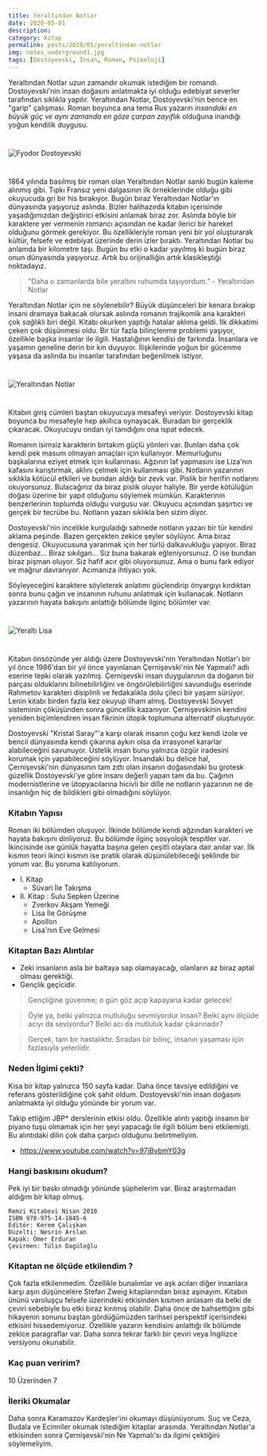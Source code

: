 ```yaml
---
title: Yeraltından Notlar
date: 2020-05-01
description: 
category: Kitap
permalink: posts/2020/05/yeraltindan-notlar
img: notes_underground1.jpg
tags: [Dostoyevski, İnsan, Roman, Psikoloji]
---
```


Yeraltından Notlar uzun zamandır okumak istediğim bir romandı. Dostoyevski'nin insan doğasını anlatmakta iyi olduğu edebiyat severler tarafından sıklıkla yapılır. Yeraltından Notlar, Dostoyevski'nin bence en "garip" çalışması. Roman boyunca ana tema Rus yazarın *insandaki en büyük güç ve aynı zamanda en göze çarpan zayıflık* olduğuna inandığı yoğun kendilik duygusu.

<div class="row" style="margin-bottom: 2.5rem; margin-top: 2.5rem;">
   <div class="ten columns"><img class="u-max-full-width" src="https://derinmavi.io/images/n1.jpg" alt="Fyodor Dostoyevski"></div>
   <div class="two column"></div>
</div>

1864 yılında basılmış bir roman olan Yeraltından Notlar sanki bugün kaleme alınmış gibi. Tıpkı Fransız yeni dalgasının ilk örneklerinde olduğu gibi okuyucuda gri bir his bırakıyor. Bugün biraz Yeraltından Notlar'ın dünyasında yaşıyoruz aslında. Bizler halihazırda kitabın içerisinde yaşadığımızdan değiştirici etkisini anlamak biraz zor. Aslında böyle bir karaktere yer vermenin romancı açısından ne kadar ilerici bir hareket olduğunu görmek gerekiyor. Bu özellikleriyle roman yeni bir yol oluşturarak kültür, felsefe ve edebiyat üzerinde derin izler bıraktı. Yeraltından Notlar bu anlamda bir kilometre taşı. Bugün bu etki o kadar yayılmış ki bugün biraz onun dünyasında yaşıyoruz. Artık bu orijinalliğin artık klasikleştiği noktadayız.

> "Daha o zamanlarda bile yeraltını ruhumda taşıyordum." - Yeraltından Notlar

Yeraltından Notlar için ne söylenebilir? Büyük düşünceleri bir kenara bırakıp insani dramaya bakacak olursak aslında romanın trajikomik ana karakteri çok *sağlıklı* biri değil. Kitabı okurken yaptığı hatalar aklıma geldi. İlk dikkatimi çeken çok düşünmesi oldu. Bir tür fazla bilinçlenme problemi yaşıyor, özellikle başka insanlar ile ilgili. Hastalığının kendisi de farkında. İnsanlara ve yaşamın geneline derin bir kin duyuyor. İlişkilerinde yoğun bir gücenme yaşasa da aslında bu insanlar tarafından beğenilmek istiyor.

<div class="row" style="margin-bottom: 2.5rem; margin-top: 2.5rem;">
   <div class="ten columns"><img class="u-max-full-width" src="https://derinmavi.io/images/n7.jpg" alt="Yeraltından Notlar"></div>
   <div class="two column"></div>
</div>

Kitabın giriş cümleri baştan okuyucuya mesafeyi veriyor. Dostoyevski kitap boyunca bu mesafeyle hep akıllıca oynayacak. Buradan bir gerçeklik çıkaracak. Okuyucuyu ondan iyi tanıdığını ona ispat edecek. 

Romanın isimsiz karakterin birtakım güçlü yönleri var. Bunları daha çok kendi pek masum olmayan amaçları için kullanıyor. Memurluğunu başkalarına eziyet etmek için kullanması. Ağzının laf yapmasını ise Liza'nın kafasını karıştırmak, aklını çelmek için kullanması gibi. Notların yazarının sıklıkla kötücül etkileri ve bundan aldığı bir zevk var. Pislik bir herifin notlarını okuyorsunuz. Bulacağınız da biraz pislik oluyor haliyle. Bir yerde kötülüğün doğası üzerine bir yapıt olduğunu söylemek mümkün. Karakterinin benzerlerinin toplumda olduğu vurgusu var. Okuyucu açısından şaşırtıcı ve gerçek bir tecrübe bu. Notların yazarı sıklıkla ben sizim diyor.

Dostoyevski'nin incelikle kurguladığı sahnede notların yazarı bir tür kendini aklama peşinde. Bazen gerçekten zekice şeyler söylüyor. Ama biraz dengesiz. Okuyucusuna yaranmak için her türlü dalkavukluğu yapıyor. Biraz düzenbaz... Biraz sıkılgan... Siz buna bakarak eğleniyorsunuz. O ise bundan biraz pişman oluyor. Siz hafif acır gibi oluyorsunuz. Ama o bunu fark ediyor ve mağrur davranıyor. Acımanıza ihtiyacı yok.

Söyleyeceğini karaktere söyleterek anlatımı güçlendirip önyargıyı kırdıktan sonra bunu çağın ve insanının ruhunu anlatmak için kullanacak. Notların yazarının hayata bakışını anlattığı bölümde ilginç bölümler var.

<div class="row" style="margin-bottom: 2.5rem; margin-top: 2.5rem;">
   <div class="ten columns"><img class="u-max-full-width" src="https://derinmavi.io/images/n2.jpg" alt="Yeraltı Lisa"></div>
   <div class="two column"></div>
</div>


Kitabın önsözünde yer aldığı üzere Dostoyevski'nin Yeraltından Notlar'ı bir yıl önce 1986'dan bir yıl önce yayınlanan Çernişevski'nin Ne Yapmalı? adlı eserine tepki olarak yazılmış. Çernişevski insan duygularının da doğanın bir parçası olduklarını bilinebilirliğini ve öngörülebilirliğini savunduğu eserinde Rahmetov karakteri disiplinli ve fedakalıkla dolu çileci bir yaşam sürüyor. Lenin kitabı birden fazla kez okuyup ilham almış. Dostoyevski Sovyet sisteminin çöküşünden sonra güncellik kazanıyor. Çernişevskinin kendini yeniden biçimlendiren insan fikrinin ütopik toplumuna alternatif oluşturuyor. 

Dostoyevski "Kristal Saray"'a karşı olarak insanın çoğu kez kendi izole ve bencil dünyasında kendi çıkarına aykırı olsa da irrasyonel kararlar alabileceğini savunuyor. Üstelik insan bunu yalnızca özgür iradesini korumak için yapabileceğini söylüyor. İnsandaki bu delice hal, Çernişevski'nin dünyasının tam zıttı olan insanın doğasındaki bu grotesk güzellik Dostoyevski'ye göre insanı değerli yapan tam da bu.
Çağının modernistlerine ve ütopyacılarına hicivli bir dille ne notların yazarının ne de insanlığın hiç de bildikleri gibi olmadığını söylüyor.

### Kitabın Yapısı

Roman iki bölümden oluşuyor. İlkinde bölümde kendi ağzından karakteri ve hayata bakışını dinliyoruz. Bu bölümde ilginç sosyolojik tespitler var. İkincisinde ise günlük hayatta başına gelen çeşitli olaylara dair anılar var. İlk kısmın teori ikinci kısmın ise pratik olarak düşünülebileceği şeklinde bir yorum var. Bu yoruma katılıyorum. 

* I. Kitap
    * Süvari İle Takışma
* II. Kitap : Sulu Sepken Üzerine
    * Zverkov Akşam Yemeği
    * Lisa İle Görüşme
    * Apollon
    * Lisa'nın Eve Gelmesi

### Kitaptan Bazı Alıntılar

* Zeki insanların asla bir baltaya sap olamayacağı, olanların az biraz aptal olması gerektiği.
* Gençlik geçicidir.

> Gençliğine güvenme; o gün göz açıp kapayana kadar gelecek!

> Öyle ya, belki yalnızca mutluluğu sevmiyordur insan? Belki aynı ölçüde acıyı da seviyordur? Belki acı da mutluluk kadar çıkarınadır?

> Gerçek, tam bir hastalıktır. Sıradan bir bilinç, insanın yaşaması için fazlasıyla yeterlidir.

### Neden İlgimi çekti?

Kısa bir kitap yalnızca 150 sayfa kadar. Daha önce tavsiye edildiğini ve referans gösterildiğine çok şahit oldum. Dostoyevski'nin insan doğasını anlatmakta iyi olduğu yönünde bir yorum var.

Takip ettiğim JBP* derslerinin etkisi oldu. Özellikle alıntı yaptığı insanın bir piyano tuşu olmamak için her şeyi yapacağı ile ilgili bölüm beni etkilemişti. Bu alıntıdaki dilin çok daha çarpıcı olduğunu belirtmeliyim.

* https://www.youtube.com/watch?v=97jBvbmY03g

### Hangi baskısını okudum?

Pek iyi bir baskı olmadığı yönünde şüphelerim var. Biraz araştırmadan aldığım bir kitap olmuş.

```
Remzi Kitabevi Nisan 2018
ISBN 978-975-14-1845-6
Editör: Kerem Çalışkan
Düzelti: Nesrin Arslan
Kapak: Ömer Erduran
Çevirmen: Tülin Dagüloğlu
```

### Kitaptan ne ölçüde etkilendim ?

Çok fazla etkilenmedim. Özellikle bunalımlar ve aşk acıları diğer insanlara karşı aşırı düşüncelere Stefan Zweig kitaplarından biraz aşinayım. Kitabın ününü varoluşçu felsefe üzerindeki etkisinden kısmen anlasam da belki de çeviri sebebiyle bu etki biraz kırılmış olabilir. Daha önce de bahsettiğim gibi hikayenin sonunu baştan gördüğümüzden tarihsel perspektif içerisindeki etkisini hissedemiyoruz. Özellikle yazarın kendisini anlattığı ilk bölümde zekice paragraflar var. Daha sonra tekrar farklı bir çeviri veya İngilizce versiyonu okunabilir.

### Kaç puan veririm?

10 Üzerinden 7

### İleriki Okumalar

Daha sonra Karamazov Kardeşler'ini okumayı düşünüyorum. Suç ve Ceza, Budala ve Ecinniler okumak istediğim kitaplar arasında. Yeraltından Notlar'a etkisinden sonra Çernişevski'nin Ne Yapmalı'sı da ilgimi çektiğini söylemeliyim.

